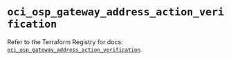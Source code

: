 # `oci_osp_gateway_address_action_verification`

Refer to the Terraform Registry for docs: [`oci_osp_gateway_address_action_verification`](https://registry.terraform.io/providers/hashicorp/oci/7.19.0/docs/resources/osp_gateway_address_action_verification).
